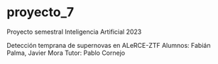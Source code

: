 # proyecto_7
Proyecto semestral Inteligencia Artificial 2023

Detección temprana de supernovas en ALeRCE-ZTF
Alumnos: Fabián Palma, Javier Mora
Tutor: Pablo Cornejo
